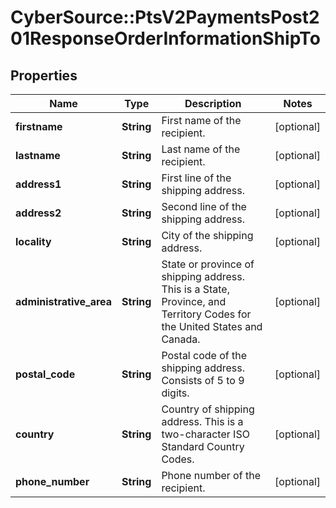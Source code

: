 # CyberSource::PtsV2PaymentsPost201ResponseOrderInformationShipTo

## Properties
Name | Type | Description | Notes
------------ | ------------- | ------------- | -------------
**firstname** | **String** | First name of the recipient.  | [optional] 
**lastname** | **String** | Last name of the recipient.  | [optional] 
**address1** | **String** | First line of the shipping address.  | [optional] 
**address2** | **String** | Second line of the shipping address.  | [optional] 
**locality** | **String** | City of the shipping address.  | [optional] 
**administrative_area** | **String** | State or province of shipping address. This is a State, Province, and Territory Codes for the United States and Canada.  | [optional] 
**postal_code** | **String** | Postal code of the shipping address. Consists of 5 to 9 digits.  | [optional] 
**country** | **String** | Country of shipping address. This is a two-character ISO Standard Country Codes.  | [optional] 
**phone_number** | **String** | Phone number of the recipient.  | [optional] 


